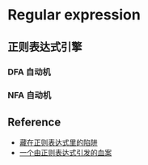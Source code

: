 # Regular expression

## 正则表达式引擎

### DFA 自动机

### NFA 自动机

## Reference

- [藏在正则表达式里的陷阱](https://www.cnblogs.com/chanshuyi/p/9197164.html)
- [一个由正则表达式引发的血案](http://www.cnblogs.com/study-everyday/p/7426862.html)